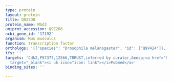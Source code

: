 ```yaml
---
type: protein
layout: protein
title: Q9Z2D8
protein_name: Mbd3
uniprot_accession: Q9Z2D8
ncbi_gene_id: '17192'
organism: Mus musculus
function: transcription factor
orthologs: '[{"species": "Drosophila melanogaster", "id": ["Q9V424"]}, {"species": "Homo sapiens", "id": ["<a href=\"/protein/o95983\">O95983</a>"]}, {"species": "Rattus norvegicus", "id": ["F7EY92"]}]'
tfs: ''
targets: 'Cdk2,P97377,12566,TRRUST,inferred by curator,&ensp;<a href="https://www.ncbi.nlm.nih.gov/pubmed/?term=19117947%5Buid%5D+OR+29087512%5Buid%5D"
  target="_blank"><i uk-icon="icon: link"></i>Pubmed</a>'
binding_sites: ''

---
```

